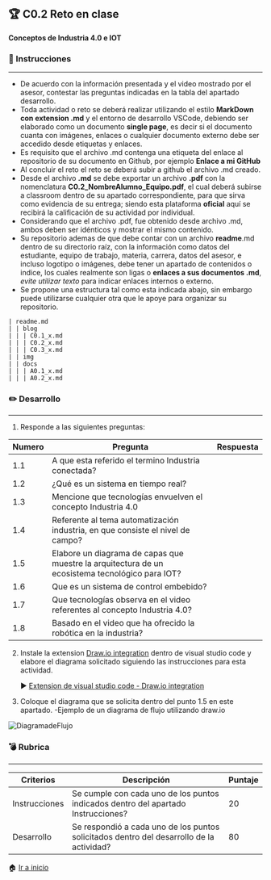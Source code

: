 ## :trophy: C0.2 Reto en clase

**Conceptos de Industria 4.0 e IOT**

### :blue_book: Instrucciones

___

- De acuerdo con la información presentada y el video mostrado por el asesor, contestar las preguntas indicadas en la tabla del apartado desarrollo.
- Toda actividad o reto se deberá realizar utilizando el estilo **MarkDown con extension .md** y el entorno de desarrollo VSCode, debiendo ser elaborado como un documento **single page**, es decir si el documento cuanta con imágenes, enlaces o cualquier documento externo debe ser accedido desde etiquetas y enlaces.
- Es requisito que el archivo .md contenga una etiqueta del enlace al repositorio de su documento en Github, por ejemplo **Enlace a mi GitHub**
- Al concluir el reto el reto se deberá subir a github el archivo .md creado.
- Desde el archivo **.md** se debe exportar un archivo **.pdf** con la nomenclatura **C0.2_NombreAlumno_Equipo.pdf**, el cual deberá subirse a classroom dentro de su apartado correspondiente, para que sirva como evidencia de su entrega; siendo esta plataforma **oficial** aquí se recibirá la calificación de su actividad por individual.
- Considerando que el archivo .pdf, fue obtenido desde archivo .md, ambos deben ser idénticos y mostrar el mismo contenido.
- Su repositorio ademas de que debe contar con un archivo **readme**.md dentro de su directorio raíz, con la información como datos del estudiante, equipo de trabajo, materia, carrera, datos del asesor, e incluso logotipo o imágenes, debe tener un apartado de contenidos o indice, los cuales realmente son ligas o **enlaces a sus documentos .md**, _evite utilizar texto_ para indicar enlaces internos o externo.
- Se propone una estructura tal como esta indicada abajo, sin embargo puede utilizarse cualquier otra que le apoye para organizar su repositorio.

```    
| readme.md
| | blog
| | | C0.1_x.md
| | | C0.2_x.md
| | | C0.3_x.md
| | img
| | docs
| | | A0.1_x.md
| | | A0.2_x.md
```

  
### :pencil2: Desarrollo

___

1. Responde a las siguientes preguntas:

| Numero | Pregunta                                                                                        | Respuesta |
| ------ | ----------------------------------------------------------------------------------------------- | --------- |
| 1.1    | A que esta referido el termino Industria conectada?                                             |           |
| 1.2    | ¿Qué es un sistema en tiempo real?                                                              |           |
| 1.3    | Mencione que tecnologías envuelven el concepto Industria 4.0                                    |           |
| 1.4    | Referente al tema automatización industria, en que consiste el nivel de campo?                  |           |
| 1.5    | Elabore un diagrama de capas que muestre la arquitectura de un ecosistema tecnológico para IOT? |           |
| 1.6    | Que es un sistema de control embebido?                                                          |           |
| 1.7    | Que tecnologías observa en el video referentes al concepto Industria 4.0?                       |           |
| 1.8    | Basado en el video que ha ofrecido la robótica en la industria?                                 |           |

2. Instale la extension [Draw.io integration](https://marketplace.visualstudio.com/items?itemName=hediet.vscode-drawio) dentro de visual studio code y elabore el diagrama solicitado siguiendo las instrucciones para esta actividad.

    :arrow_forward: [Extension de visual studio code - Draw.io integration](https://www.youtube.com/watch?v=Y47ZlxoDWNI)

3. Coloque el diagrama que se solicita dentro del punto 1.5 en este apartado.
   -Ejemplo de un diagrama de flujo utilizando draw.io

  ![DiagramadeFlujo](../diagrams/Flujo.drawio.png)

### :bomb: Rubrica

___

| Criterios     | Descripción                                                                              | Puntaje |
| ------------- | ---------------------------------------------------------------------------------------- | ------- |
| Instrucciones | Se cumple con cada uno de los puntos indicados dentro del apartado Instrucciones?        | 20      |
| Desarrollo    | Se respondió a cada uno de los puntos solicitados dentro del desarrollo de la actividad? | 80      |

:house: [Ir a inicio](../docs/D0.1_FundamentosElectronicaBasica.md)